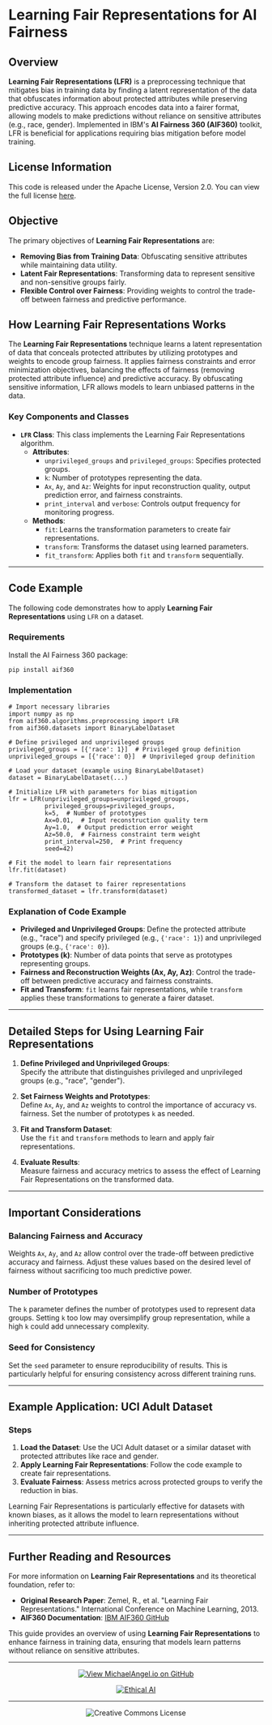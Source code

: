 # Learning Fair Representations for AI Fairness

## Overview

**Learning Fair Representations (LFR)** is a preprocessing technique that mitigates bias in training data by finding a latent representation of the data that obfuscates information about protected attributes while preserving predictive accuracy. This approach encodes data into a fairer format, allowing models to make predictions without reliance on sensitive attributes (e.g., race, gender). Implemented in IBM's **AI Fairness 360 (AIF360)** toolkit, LFR is beneficial for applications requiring bias mitigation before model training.

## License Information

This code is released under the Apache License, Version 2.0. You can view the full license [here](http://www.apache.org/licenses/LICENSE-2.0).

## Objective

The primary objectives of **Learning Fair Representations** are:

- **Removing Bias from Training Data**: Obfuscating sensitive attributes while maintaining data utility.
- **Latent Fair Representations**: Transforming data to represent sensitive and non-sensitive groups fairly.
- **Flexible Control over Fairness**: Providing weights to control the trade-off between fairness and predictive performance.

## How Learning Fair Representations Works

The **Learning Fair Representations** technique learns a latent representation of data that conceals protected attributes by utilizing prototypes and weights to encode group fairness. It applies fairness constraints and error minimization objectives, balancing the effects of fairness (removing protected attribute influence) and predictive accuracy. By obfuscating sensitive information, LFR allows models to learn unbiased patterns in the data.

### Key Components and Classes

- **`LFR` Class**: This class implements the Learning Fair Representations algorithm.
  - **Attributes**:
    - `unprivileged_groups` and `privileged_groups`: Specifies protected groups.
    - `k`: Number of prototypes representing the data.
    - `Ax`, `Ay`, and `Az`: Weights for input reconstruction quality, output prediction error, and fairness constraints.
    - `print_interval` and `verbose`: Controls output frequency for monitoring progress.
  - **Methods**:
    - `fit`: Learns the transformation parameters to create fair representations.
    - `transform`: Transforms the dataset using learned parameters.
    - `fit_transform`: Applies both `fit` and `transform` sequentially.

---

## Code Example

The following code demonstrates how to apply **Learning Fair Representations** using `LFR` on a dataset.

### Requirements

Install the AI Fairness 360 package:

```
pip install aif360
```

### Implementation

```
# Import necessary libraries
import numpy as np
from aif360.algorithms.preprocessing import LFR
from aif360.datasets import BinaryLabelDataset

# Define privileged and unprivileged groups
privileged_groups = [{'race': 1}]  # Privileged group definition
unprivileged_groups = [{'race': 0}]  # Unprivileged group definition

# Load your dataset (example using BinaryLabelDataset)
dataset = BinaryLabelDataset(...)

# Initialize LFR with parameters for bias mitigation
lfr = LFR(unprivileged_groups=unprivileged_groups,
          privileged_groups=privileged_groups,
          k=5,  # Number of prototypes
          Ax=0.01,  # Input reconstruction quality term
          Ay=1.0,  # Output prediction error weight
          Az=50.0,  # Fairness constraint term weight
          print_interval=250,  # Print frequency
          seed=42)

# Fit the model to learn fair representations
lfr.fit(dataset)

# Transform the dataset to fairer representations
transformed_dataset = lfr.transform(dataset)
```

### Explanation of Code Example

- **Privileged and Unprivileged Groups**: Define the protected attribute (e.g., "race") and specify privileged (e.g., `{'race': 1}`) and unprivileged groups (e.g., `{'race': 0}`).
- **Prototypes (k)**: Number of data points that serve as prototypes representing groups.
- **Fairness and Reconstruction Weights (Ax, Ay, Az)**: Control the trade-off between predictive accuracy and fairness constraints.
- **Fit and Transform**: `fit` learns fair representations, while `transform` applies these transformations to generate a fairer dataset.

---

## Detailed Steps for Using Learning Fair Representations

1. **Define Privileged and Unprivileged Groups**:  
   Specify the attribute that distinguishes privileged and unprivileged groups (e.g., "race", "gender").

2. **Set Fairness Weights and Prototypes**:  
   Define `Ax`, `Ay`, and `Az` weights to control the importance of accuracy vs. fairness. Set the number of prototypes `k` as needed.

3. **Fit and Transform Dataset**:  
   Use the `fit` and `transform` methods to learn and apply fair representations.

4. **Evaluate Results**:  
   Measure fairness and accuracy metrics to assess the effect of Learning Fair Representations on the transformed data.

---

## Important Considerations

### Balancing Fairness and Accuracy

Weights `Ax`, `Ay`, and `Az` allow control over the trade-off between predictive accuracy and fairness. Adjust these values based on the desired level of fairness without sacrificing too much predictive power.

### Number of Prototypes

The `k` parameter defines the number of prototypes used to represent data groups. Setting `k` too low may oversimplify group representation, while a high `k` could add unnecessary complexity.

### Seed for Consistency

Set the `seed` parameter to ensure reproducibility of results. This is particularly helpful for ensuring consistency across different training runs.

---

## Example Application: UCI Adult Dataset

### Steps
1. **Load the Dataset**: Use the UCI Adult dataset or a similar dataset with protected attributes like race and gender.
2. **Apply Learning Fair Representations**: Follow the code example to create fair representations.
3. **Evaluate Fairness**: Assess metrics across protected groups to verify the reduction in bias.

Learning Fair Representations is particularly effective for datasets with known biases, as it allows the model to learn representations without inheriting protected attribute influence.

---

## Further Reading and Resources

For more information on **Learning Fair Representations** and its theoretical foundation, refer to:

- **Original Research Paper**: Zemel, R., et al. "Learning Fair Representations." International Conference on Machine Learning, 2013.
- **AIF360 Documentation**: [IBM AIF360 GitHub](https://github.com/Trusted-AI/AIF360)

This guide provides an overview of using **Learning Fair Representations** to enhance fairness in training data, ensuring that models learn patterns without reliance on sensitive attributes.

<div align="center">

---

[![View MichaelAngel.io on GitHub](https://img.shields.io/badge/GitHub-View%20MichaelAngel.io-blue?logo=github)](https://github.com/M1ck4/MichaelAngel.io)

[![Ethical AI](https://img.shields.io/badge/Ethical%20AI-Priority-orange.svg)](https://github.com/M1ck4/MichaelAngel.io/blob/main/docs/the_codex/AI_Artisians_FAQ.md) 

---

![Creative Commons License](https://img.shields.io/badge/License-CC%20BY--NC--SA%204.0-lightgrey?style=for-the-badge&logo=creative-commons&logoColor=white)
</div>
